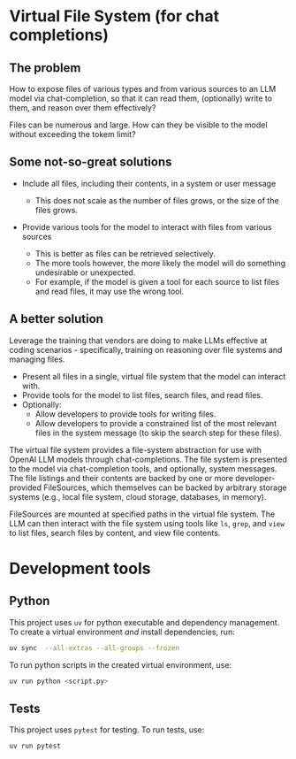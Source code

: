 # Virtual File System (for chat completions)

## The problem

How to expose files of various types and from various sources to an LLM model via chat-completion, so that it
can read them, (optionally) write to them, and reason over them effectively?

Files can be numerous and large. How can they be visible to the model without exceeding the tokem limit?

## Some not-so-great solutions

- Include all files, including their contents, in a system or user message

  - This does not scale as the number of files grows, or the size of the files grows.

- Provide various tools for the model to interact with files from various sources
  - This is better as files can be retrieved selectively.
  - The more tools however, the more likely the model will do something undesirable or unexpected.
  - For example, if the model is given a tool for each source to list files and read files,
    it may use the wrong tool.

## A better solution

Leverage the training that vendors are doing to make LLMs effective at coding scenarios - specifically, training
on reasoning over file systems and managing files.

- Present all files in a single, virtual file system that the model can interact with.
- Provide tools for the model to list files, search files, and read files.
- Optionally:
  - Allow developers to provide tools for writing files.
  - Allow developers to provide a constrained list of the most relevant files in the system message (to skip the search step for these files).

The virtual file system provides a file-system abstraction for use with OpenAI LLM models through chat-completions.
The file system is presented to the model via chat-completion tools, and optionally, system messages. The file listings and
their contents are backed by one or more developer-provided FileSources, which themselves can be backed by arbitrary storage
systems (e.g., local file system, cloud storage, databases, in memory).

FileSources are mounted at specified paths in the virtual file system. The LLM can then interact with the file
system using tools like `ls`, `grep`, and `view` to list files, search files by content, and view file contents.

# Development tools

## Python

This project uses `uv` for python executable and dependency management. To create a virtual environment _and_ install dependencies, run:

```bash
uv sync  --all-extras --all-groups --frozen
```

To run python scripts in the created virtual environment, use:

```bash
uv run python <script.py>
```

## Tests

This project uses `pytest` for testing. To run tests, use:

```bash
uv run pytest
```
